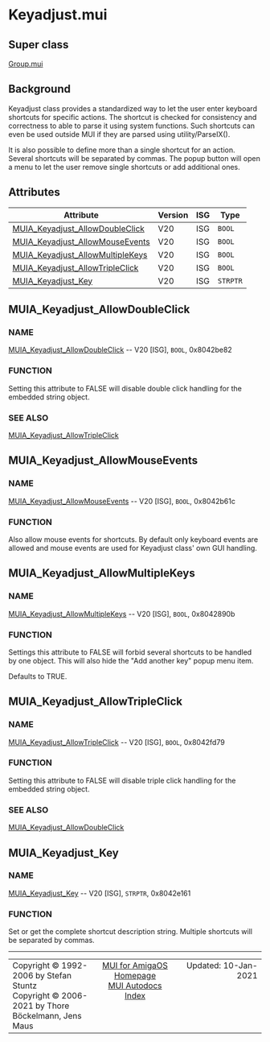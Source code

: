 # Keyadjust.mui
## Super class
[Group.mui](MUI_Group.md)
## Background
Keyadjust class provides a standardized way to let the user enter keyboard
shortcuts for specific actions. The shortcut is checked for consistency and
correctness to able to parse it using system functions. Such shortcuts can even
be used outside MUI if they are parsed using utility/ParseIX().

It is also possible to define more than a single shortcut for an action. Several
shortcuts will be separated by commas. The popup button will open a menu to let
the user remove single shortcuts or add additional ones.
## Attributes
Attribute|Version|ISG|Type
---------|-------|---|----
[MUIA_Keyadjust_AllowDoubleClick](MUI_Keyadjust.md/#MUIA_Keyadjust_AllowDoubleClick)|V20|ISG|`BOOL`
[MUIA_Keyadjust_AllowMouseEvents](MUI_Keyadjust.md/#MUIA_Keyadjust_AllowMouseEvents)|V20|ISG|`BOOL`
[MUIA_Keyadjust_AllowMultipleKeys](MUI_Keyadjust.md/#MUIA_Keyadjust_AllowMultipleKeys)|V20|ISG|`BOOL`
[MUIA_Keyadjust_AllowTripleClick](MUI_Keyadjust.md/#MUIA_Keyadjust_AllowTripleClick)|V20|ISG|`BOOL`
[MUIA_Keyadjust_Key](MUI_Keyadjust.md/#MUIA_Keyadjust_Key)|V20|ISG|`STRPTR`

## MUIA_Keyadjust_AllowDoubleClick
### NAME
[MUIA_Keyadjust_AllowDoubleClick](MUI_Keyadjust.md/#MUIA_Keyadjust_AllowDoubleClick) -- V20 [ISG], `BOOL`, 0x8042be82

### FUNCTION
Setting this attribute to FALSE will disable double click handling for the
embedded string object.

### SEE ALSO
[MUIA_Keyadjust_AllowTripleClick](MUI_Keyadjust.md/#MUIA_Keyadjust_AllowTripleClick)

## MUIA_Keyadjust_AllowMouseEvents
### NAME
[MUIA_Keyadjust_AllowMouseEvents](MUI_Keyadjust.md/#MUIA_Keyadjust_AllowMouseEvents) -- V20 [ISG], `BOOL`, 0x8042b61c

### FUNCTION
Also allow mouse events for shortcuts. By default only keyboard events are
allowed and mouse events are used for Keyadjust class' own GUI handling.

## MUIA_Keyadjust_AllowMultipleKeys
### NAME
[MUIA_Keyadjust_AllowMultipleKeys](MUI_Keyadjust.md/#MUIA_Keyadjust_AllowMultipleKeys) -- V20 [ISG], `BOOL`, 0x8042890b

### FUNCTION
Settings this attribute to FALSE will forbid several shortcuts to be handled
by one object. This will also hide the "Add another key" popup menu item.

Defaults to TRUE.

## MUIA_Keyadjust_AllowTripleClick
### NAME
[MUIA_Keyadjust_AllowTripleClick](MUI_Keyadjust.md/#MUIA_Keyadjust_AllowTripleClick) -- V20 [ISG], `BOOL`, 0x8042fd79

### FUNCTION
Setting this attribute to FALSE will disable triple click handling for the
embedded string object.

### SEE ALSO
[MUIA_Keyadjust_AllowDoubleClick](MUI_Keyadjust.md/#MUIA_Keyadjust_AllowDoubleClick)

## MUIA_Keyadjust_Key
### NAME
[MUIA_Keyadjust_Key](MUI_Keyadjust.md/#MUIA_Keyadjust_Key) -- V20 [ISG], `STRPTR`, 0x8042e161

### FUNCTION
Set or get the complete shortcut description string. Multiple shortcuts will
be separated by commas.

----
<table class='compact' style='border: none; border-spacing: 0px; margin: 0px' width='100%'>
<tr>
<td style='text-align: left; vertical-align: top' width='33%'>Copyright &copy 1992-2006 by Stefan Stuntz<br>Copyright &copy 2006-2021 by Thore B&ouml;ckelmann, Jens Maus</TD>
<td style='text-align: center; vertical-align: top' width='33%'>
<a href=http://muidev.de>MUI for AmigaOS Homepage</a><br>
<a href=http://muidev.de/wiki/Documentation>MUI Autodocs Index</a>
</td>
<td style='text-align: right; vertical-align: top' width='33%'>Updated: 10-Jan-2021</td>
</tr>
</table>
